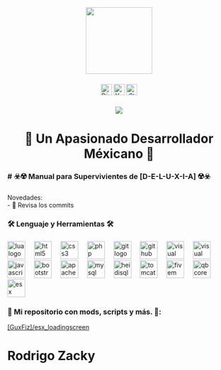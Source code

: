 <div align="center">
  <img height="150" src="https://r2.fivemanage.com/xtCiQR5YQV9Lt4hZC39sX/BANNER_LOGO.jpg" />
</div>

### 

<div align="center">
  <img src="https://img.shields.io/badge/Discord-blue?style=for-the-badge&logo=discord&logoColor=white&labelColor=5865F2&color=5865F2" height="25" alt="Discord logo" />
  <img src="https://img.shields.io/badge/YouTube-red?style=for-the-badge&logo=youtube&logoColor=white&labelColor=red&color=red&link=https%3A%2F%2Fwww.youtube.com%2F%40RodrigoZacky"  height="25" alt="Youtube logo"  />
  <img alt="Static Badge" src="https://img.shields.io/badge/Portfolio-black?style=for-the-badge&logo=alienware&logoColor=white&labelColor=black&color=black&link=https://zacky-portafolio.rf.gd" height="25" alt="Portafolio logo"  />
  
</div>

###



<div align="center">
  <img src="https://visitor-badge.laobi.icu/badge?page_id=xZACKYx.xZACKYx&"  />
</div>

###

<h1 align="center">💎 Un Apasionado Desarrollador Méxicano 💎</h1>

###

<h3 align="left"># ☣️☢️ Manual para Supervivientes de [D-E-L-U-X-I-A] ☢️☣️</h3>



###

<p align="left">Novedades: <br>- 🔭 Revisa los commits </p>

###

<h3 align="left">🛠 Lenguaje y Herramientas 🛠</h3>

###

<div align="left">
  <img src="https://cdn.jsdelivr.net/gh/devicons/devicon/icons/lua/lua-original.svg" height="40" alt="lua logo" />
  <img width="12" />
  <img src="https://cdn.jsdelivr.net/gh/devicons/devicon/icons/html5/html5-original.svg" height="40" alt="html5 logo" />
  <img width="12" />
  <img src="https://cdn.jsdelivr.net/gh/devicons/devicon/icons/css3/css3-original.svg" height="40" alt="css3 logo" />
  <img width="12" />
  <img src="https://cdn.jsdelivr.net/gh/devicons/devicon/icons/php/php-original.svg" height="40" alt="php logo" />
  <img width="12" />
  <img src="https://cdn.jsdelivr.net/gh/devicons/devicon/icons/git/git-original.svg" height="40" alt="git logo" />
  <img width="12" />
  <img src="https://cdn.jsdelivr.net/gh/devicons/devicon/icons/github/github-original.svg" height="40" alt="github desktop logo" />
  <img width="12" />
  <img src="https://cdn.jsdelivr.net/gh/devicons/devicon/icons/visualstudio/visualstudio-plain.svg" height="40" alt="visual studio logo" />
  <img width="12" />
  <img src="https://cdn.jsdelivr.net/gh/devicons/devicon/icons/vscode/vscode-original.svg" height="40" alt="visual studio code logo" />
  <img width="12" />
  <img src="https://cdn.jsdelivr.net/gh/devicons/devicon/icons/javascript/javascript-original.svg" height="40" alt="javascript logo" />
  <img width="12" />
  <img src="https://cdn.jsdelivr.net/gh/devicons/devicon/icons/bootstrap/bootstrap-original.svg" height="40" alt="bootstrap logo" />
  <img width="12" />
  <img src="https://cdn.jsdelivr.net/gh/devicons/devicon/icons/apache/apache-original.svg" height="40" alt="apache logo" />
  <img width="12" />
  <img src="https://cdn.jsdelivr.net/gh/devicons/devicon/icons/mysql/mysql-original.svg" height="40" alt="mysql logo" />
  <img width="12" />
  <img src="https://upload.wikimedia.org/wikipedia/commons/1/1b/HeidiSQL_Logo.png" height="40" alt="heidisql logo" />
  <img width="12" />
  <img src="https://cdn.jsdelivr.net/gh/devicons/devicon/icons/tomcat/tomcat-original.svg" height="40" alt="tomcat logo" />
  <img width="12" />
  <img src="https://img.icons8.com/external-tal-revivo-color-tal-revivo/344/external-fivem-is-a-grand-theft-auto-v-multiplayer-modification-framework-logo-color-tal-revivo.png" height="40" alt="fivem logo" />
  <img width="12" />
  <img src="https://pbs.twimg.com/profile_images/1394605300849020930/2aJ4C7fg_400x400.jpg" height="40" alt="qbcore logo" />
  <img width="12" />
  <img src="https://raw.githubusercontent.com/ESX-Org/es_extended/master/ui/assets/logo.png" height="40" alt="esx logo" />
</div>


###

<h3 align="left">👑   Mi repositorio con mods, scripts y más.  👑:</h3>
<a href="https://https://github.com/xZACKYx" target="_blank">[GuxFiz]/esx_loadingscreen</a>

###
# Rodrigo Zacky
